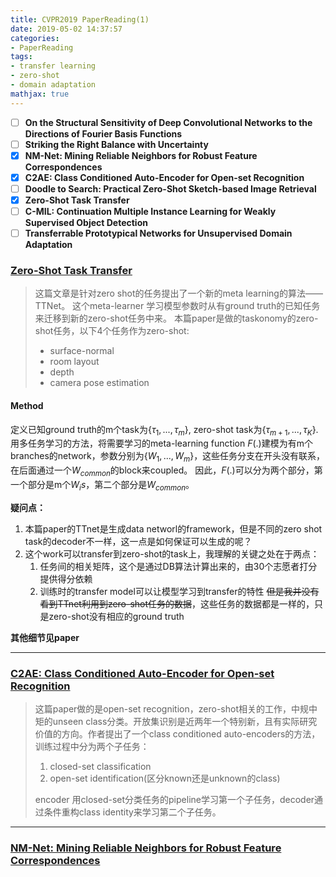 ```yaml
---
title: CVPR2019 PaperReading(1)
date: 2019-05-02 14:37:57
categories: 
- PaperReading
tags: 
- transfer learning
- zero-shot
- domain adaptation
mathjax: true
---
```


- [ ] **On the Structural Sensitivity of Deep Convolutional Networks to the Directions of Fourier Basis Functions**
- [ ] **Striking the Right Balance with Uncertainty**
- [x] **NM-Net: Mining Reliable Neighbors for Robust Feature Correspondences**
- [x] **C2AE: Class Conditioned Auto-Encoder for Open-set Recognition**
- [ ] **Doodle to Search: Practical Zero-Shot Sketch-based Image Retrieval**
- [x] **Zero-Shot Task Transfer**
- [ ] **C-MIL: Continuation Multiple Instance Learning for Weakly Supervised Object Detection**
- [ ] **Transferrable Prototypical Networks for Unsupervised Domain Adaptation**

<!-- more -->

<!-- ### On the Structural Sensitivity of Deep Convolutional Networks to the Directions of Fourier Basis Functions
>  -->

### [Zero-Shot Task Transfer](http://arxiv.org/abs/1903.01092)

> 这篇文章是针对zero shot的任务提出了一个新的meta learning的算法——TTNet。
> 这个meta-learner 学习模型参数时从有ground truth的已知任务来迁移到新的zero-shot任务中来。
> 本篇paper是做的taskonomy的zero-shot任务，以下4个任务作为zero-shot:
> - surface-normal 
> - room layout
> - depth
> - camera pose estimation

#### Method
定义已知ground truth的m个task为$\{\tau_{1},...,\tau_{m}\}$, zero-shot task为$\{\tau_{m+1},...,\tau_{K}\}$.
用多任务学习的方法，将需要学习的meta-learning function $F(.)$建模为有m个branches的network，参数分别为$\{W_{1},...,W_{m}\}$，这些任务分支在开头没有联系，在后面通过一个$W_{common}$的block来coupled。
因此，$F(.)$可以分为两个部分，第一个部分是m个$W_{i}s$，第二个部分是$W_{common}$。

**疑问点：**
1. 本篇paper的TTnet是生成data networl的framework，但是不同的zero shot task的decoder不一样，这一点是如何保证可以生成的呢？
2. 这个work可以transfer到zero-shot的task上，我理解的关键之处在于两点：
   1. 任务间的相关矩阵，这个是通过DB算法计算出来的，由30个志愿者打分提供得分依赖
   2. 训练时的transfer model可以让模型学习到transfer的特性
~~但是我并没有看到TTnet利用到zero-shot任务的数据~~，这些任务的数据都是一样的，只是zero-shot没有相应的ground truth


**其他细节见paper**

-----------------

### [C2AE: Class Conditioned Auto-Encoder for Open-set Recognition](http://arxiv.org/abs/1904.01198)

> 这篇paper做的是open-set recognition，zero-shot相关的工作，中规中矩的unseen class分类。开放集识别是近两年一个特别新，且有实际研究价值的方向。作者提出了一个class conditioned auto-encoders的方法，训练过程中分为两个子任务：
> 1. closed-set classification
> 2. open-set identification(区分known还是unknown的class)
>
> encoder 用closed-set分类任务的pipeline学习第一个子任务，decoder通过条件重构class identity来学习第二个子任务。



-----------------

### [NM-Net: Mining Reliable Neighbors for Robust Feature Correspondences](http://arxiv.org/abs/1904.00320)
    




